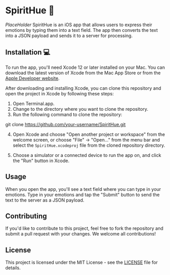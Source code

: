 # SpiritHue 🎨

*PlaceHolder* SpiritHue is an iOS app that allows users to express their emotions by typing them into a text field. The app then converts the text into a JSON payload and sends it to a server for processing.

## Installation 💻

To run the app, you'll need Xcode 12 or later installed on your Mac. You can download the latest version of Xcode from the Mac App Store or from the <a href="https://developer.apple.com/xcode/">Apple Developer website</a>.

After downloading and installing Xcode, you can clone this repository and open the project in Xcode by following these steps:

1. Open Terminal.app.
2. Change to the directory where you want to clone the repository.
3. Run the following command to clone the repository:

git clone https://github.com/your-username/SpiritHue.git


4. Open Xcode and choose "Open another project or workspace" from the welcome screen, or choose "File" -> "Open..." from the menu bar and select the `SpiritHue.xcodeproj` file from the cloned repository directory.

5. Choose a simulator or a connected device to run the app on, and click the "Run" button in Xcode.

## Usage

When you open the app, you'll see a text field where you can type in your emotions. Type in your emotions and tap the "Submit" button to send the text to the server as a JSON payload.

## Contributing

If you'd like to contribute to this project, feel free to fork the repository and submit a pull request with your changes. We welcome all contributions!

## License

This project is licensed under the MIT License - see the [LICENSE](LICENSE) file for details.
